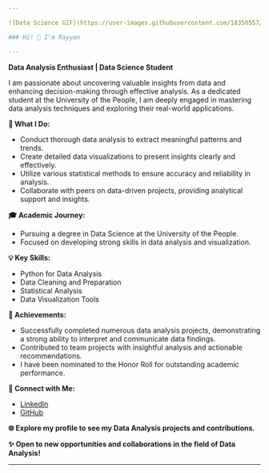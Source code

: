 ```yaml
---

![Data Science GIF](https://user-images.githubusercontent.com/18350557/176309783-0785949b-9127-417c-8b55-ab5a4333674e.gif)

### Hi! 👋 I'm Rayyan

---
```


**Data Analysis Enthusiast | Data Science Student**

I am passionate about uncovering valuable insights from data and enhancing decision-making through effective analysis. As a dedicated student at the University of the People, I am deeply engaged in mastering data analysis techniques and exploring their real-world applications.

**🚀 What I Do:**
- Conduct thorough data analysis to extract meaningful patterns and trends.
- Create detailed data visualizations to present insights clearly and effectively.
- Utilize various statistical methods to ensure accuracy and reliability in analysis.
- Collaborate with peers on data-driven projects, providing analytical support and insights.

**🎓 Academic Journey:**
- Pursuing a degree in Data Science at the University of the People.
- Focused on developing strong skills in data analysis and visualization.

**💡 Key Skills:**
- Python for Data Analysis
- Data Cleaning and Preparation
- Statistical Analysis
- Data Visualization Tools

**🌟 Achievements:**
- Successfully completed numerous data analysis projects, demonstrating a strong ability to interpret and communicate data findings.
- Contributed to team projects with insightful analysis and actionable recommendations.
- I have been nominated to the Honor Roll for outstanding academic performance.

**🔗 Connect with Me:**
- [LinkedIn](https://www.linkedin.com/in/rayyan-munassar-0815ba260)
- [GitHub](https://www.github.com/Rian1munassar)

**🌐 Explore my profile to see my Data Analysis projects and contributions.**

**✨ Open to new opportunities and collaborations in the field of Data Analysis!**

---
